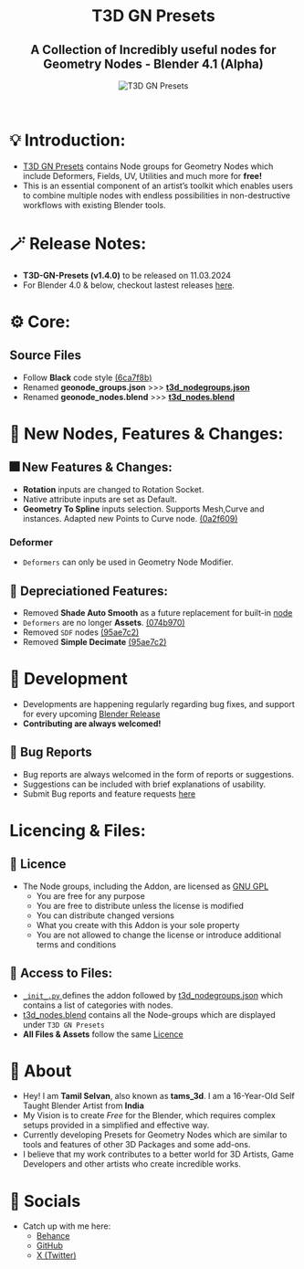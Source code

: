 <div align="center">

# T3D GN Presets
##  A Collection of Incredibly useful nodes for Geometry Nodes - Blender 4.1 (Alpha)
![T3D GN Presets](https://github.com/Tams3d/T3D-GN-Presets/)

<br>
</div>

# 💡 Introduction:

* [T3D GN Presets](https://github.com/Tams3d/T3D-GN-Presets/#t3d-gn-presets) contains Node groups for Geometry Nodes which include Deformers, Fields, UV, Utilities and much more for **free!**
* This is an essential component of an artist’s toolkit which enables users to combine multiple nodes with endless possibilities in non-destructive workflows with existing Blender tools.

# 🪄 Release Notes:

- **T3D-GN-Presets (v1.4.0)** to be released on 11.03.2024
- For Blender 4.0 & below, checkout lastest releases [here](https://github.com/Tams3d/T3D-GN-Presets/releases).

# ⚙️ Core:
## Source Files
- Follow **Black** code style [(6ca7f8b)](https://github.com/Tams3d/T3D-GN-Presets/commit/6ca7f8b)
- Renamed **geonode_groups.json** >>> [**t3d_nodegroups.json**](https://github.com/Tams3d/T3D-GN-Presets/blob/main/t3d_nodegroups.json)
- Renamed **geonode_nodes.blend** >>> [**t3d_nodes.blend**](https://github.com/Tams3d/T3D-GN-Presets/blob/main/t3d_nodes.blend)

# 🎉 New Nodes, Features & Changes:

## 🎆 New Features & Changes:
- **Rotation** inputs are changed to Rotation Socket.
- Native attribute inputs are set as Default.
- **Geometry To Spline** inputs selection. Supports Mesh,Curve and instances. Adapted new Points to Curve node. [(0a2f609)](https://github.com/Tams3d/T3D-GN-Presets/commit/0a2f609)

### Deformer
- `Deformers` can only be used in Geometry Node Modifier.

## 🚨 Depreciationed Features:
- Removed **Shade Auto Smooth** as a future replacement for built-in [node](https://projects.blender.org/blender/blender/pulls/108014)
- `Deformers` are no longer **Assets**. [(074b970)](https://github.com/Tams3d/T3D-GN-Presets/commit/074b970)
- Removed `SDF` nodes [(95ae7c2)](https://github.com/Tams3d/T3D-GN-Presets/commit/95ae7c2)
- Removed **Simple Decimate** [(95ae7c2)](https://github.com/Tams3d/T3D-GN-Presets/commit/95ae7c2)

# 🎯 Development
- Developments are happening regularly regarding bug fixes, and support for every upcoming [Blender Release](https://www.blender.org/download/releases/)
- **Contributing are always welcomed!**

## 👻 Bug Reports
- Bug reports are always welcomed in the form of reports or suggestions.
- Suggestions can be included with brief explanations of usability.
- Submit Bug reports and feature requests [here](https://github.com/Tams3d/T3D-GN-Presets/issues)

# Licencing & Files:
## 📄 Licence
- The Node groups, including the Addon, are licensed as [GNU GPL](https://github.com/Tams3d/T3D-GN-Presets/blob/main/LICENSE.txt)
  * You are free for any purpose
  * You are free to distribute unless the license is modified
  * You can distribute changed versions
  * What you create with this Addon is your sole property
  * You are not allowed to change the license or introduce additional terms and conditions

## 📂 Access to Files:
- [ `_init_.py` ](https://github.com/Tams3d/T3D-GN-Presets/blob/main/__init__.py) defines the addon followed by [t3d_nodegroups.json](https://github.com/Tams3d/T3D-GN-Presets/blob/main/t3d_nodegroups.json) which contains a list of categories with nodes.
- [t3d_nodes.blend](https://github.com/Tams3d/T3D-GN-Presets/blob/main/t3d_nodes.blend) contains all the Node-groups which are displayed under `T3D GN Presets`
- **All Files & Assets** follow the same [Licence](https://github.com/Tams3d/T3D-GN-Presets/blob/main/LICENSE.txt)

# 🦄 About 
  - Hey! I am **Tamil Selvan**, also known as **tams_3d**. I am a 16-Year-Old Self Taught Blender Artist from **India**
  - My Vision is to create *Free* for the Blender, which requires complex setups provided in a simplified and effective way.
  - Currently developing Presets for Geometry Nodes which are similar to tools and features of other 3D Packages and some add-ons.
  - I believe that my work contributes to a better world for 3D Artists, Game Developers and other artists who create incredible works.
  
  # 🥂 Socials
  - Catch up with me here:
    * [Behance](https://www.behance.net/tamilselvan3d)
    * [GitHub](https://github.com/Tams3d)
    * [X (Twitter)](https://twitter.com/Tams_3d)
